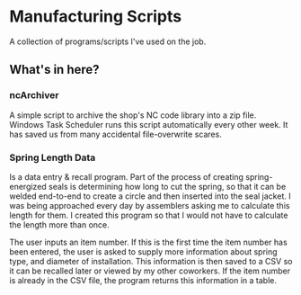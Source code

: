 # Manufacturing Scripts
A collection of programs/scripts I've used on the job.

## What's in here?

### ncArchiver

A simple script to archive the shop's NC code library into a zip file. Windows Task Scheduler runs this script automatically every other week. It has saved us from many accidental file-overwrite scares.

### Spring Length Data

Is a data entry & recall program. Part of the process of creating spring-energized seals is determining how long to cut the spring, so that it can be welded end-to-end to create a circle and then inserted into the seal jacket. I was being approached every day by assemblers asking me to calculate this length for them. I created this program so that I would not have to calculate the length more than once.

The user inputs an item number. If this is the first time the item number has been entered, the user is asked to supply more information about spring type, and diameter of installation. This information is then saved to a CSV so it can be recalled later or viewed by my other coworkers. If the item number is already in the CSV file, the program returns this information in a table.
